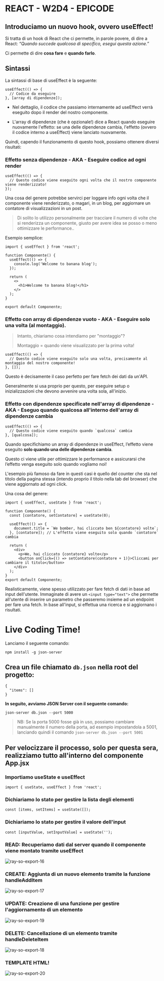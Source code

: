 # REACT - W2D4 - EPICODE

## Introduciamo un nuovo hook, ovvero useEffect!

Si tratta di un hook di React che ci permette, in parole povere,  di dire a React: *“Quando succede qualcosa di specifico, esegui questa azione.”*

Ci permette di dire **cosa fare** e **quando farlo**. 

## Sintassi 

La sintassi di base di useEffect è la seguente: 

    useEffect(() => {
      // Codice da eseguire
    }, [array di dipendenze]);

- Nel dettaglio, il codice che passiamo internamente ad useEffect verrà eseguito dopo il render del nostro componente. 

- L'array di dipendenze (che è opzionale!) dice a React quando eseguire nuovamente l'effetto: se una delle dipendenze cambia, l'effetto (ovvero il codice interno a useEffect) viene lanciato nuovamente. 

Quindi, capendo il funzionamento di questo hook, possiamo ottenere diversi risultati: 

### Effetto senza dipendenze - AKA - Eseguire codice ad ogni render 

    useEffect(() => {
      // Questo codice viene eseguito ogni volta che il nostro componente viene renderizzato!
    });

Una cosa del genere potrebbe servirci per loggare info ogni volta che il componente viene renderizzato, o magari, in un blog, per aggiornare un contatore di visualizzazioni in un post. 

> Di solito lo utilizzo personalmente per tracciare il numero di volte
> che si renderizza un componente, giusto per avere idea se posso o meno
> ottimizzare le performance..

Esempio semplice: 

    import { useEffect } from 'react';
    
    function Componente() {
      useEffect(() => {
        console.log('Welcome to banana blog');
      });
    
      return (
        <>
          <h1>Welcome to banana blog!</h1>
        </>
      );
    }
    
    export default Componente;



### Effetto con array di dipendenze vuoto - AKA - Eseguire solo una volta (al montaggio). 



> Intanto, chiariamo cosa intendiamo per "montaggio"?
> 
> Montaggio = quando viene visualizzato per la prima volta!



    useEffect(() => {
      // Questo codice viene eseguito solo una volta, precisamente al montaggio del nostro componente!
    }, []);

Questo è decisamente il caso perfetto per fare fetch dei dati da un'API.

Generalmente si usa proprio per questo, per eseguire setup o inizializzazioni che devono avvenire una volta sola, all'inizio. 

### Effetto con dipendenze specificate nell'array di dipendenze - AKA - Eseguo quando qualcosa all'interno dell'array di dipendenze cambia 

    useEffect(() => {
      // Questo codice viene eseguito quando `qualcosa` cambia
    }, [qualcosa]);

Quando specifichiamo un array di dipendenze in useEffect, l’effetto viene eseguito **solo quando una delle dipendenze cambia**. 

Questo ci viene utile per ottimizzare le performance e assicurarsi che l’effetto venga eseguito solo quando vogliamo noi!

L'esempio più famoso da fare in questi casi è quello del counter che sta nel titolo della pagina stessa (intendo proprio il titolo nella tab del browser) che viene aggiornato ad ogni click. 

Una cosa del genere: 

    import { useEffect, useState } from 'react';
    
    function Componente() {
      const [contatore, setContatore] = useState(0);
    
      useEffect(() => {
        document.title = `We bomber, hai cliccato ben ${contatore} volte`;
      }, [contatore]); // L'effetto viene eseguito solo quando `contatore` cambia
    
      return (
        <div>
          <p>We, hai cliccato {contatore} volte</p>
          <button onClick={() => setContatore(contatore + 1)}>Cliccami per cambiare il titolo</button>
        </div>
      );
    }
    export default Componente;

Realisticamente, viene spesso utilizzato per fare fetch di dati in base ad input dell'utente. Immaginate di avere un `<input type="text">` che permette all'utente di inserire un parametro che passeremo insieme ad un endpoint per fare una fetch. In base all'input, si effettua una ricerca e si aggiornano i risultati. 

# Live Coding Time! 

Lanciamo il seguente comando:

    npm install -g json-server

## **Crea un file chiamato `db.json` nella root del progetto:**

    {
      "items": []
    }

**In seguito, avviamo JSON Server con il seguente comando:**

    json-server db.json --port 5000

> NB: Se la porta 5000 fosse già in uso, possiamo cambiare manualmente il numero della porta, ad esempio impostandola a 5001, lanciando quindi il comando `json-server db.json --port 5001`

## Per velocizzare il processo, solo per questa sera, realizziamo tutto all'interno del componente App.jsx

### Importiamo useState e useEffect

    import { useState, useEffect } from 'react';

### Dichiariamo lo stato per gestire la lista degli elementi

    const [items, setItems] = useState([]);

### Dichiariamo lo stato per gestire il valore dell'input

    const [inputValue, setInputValue] = useState('');

### READ: Recuperiamo dati dal server quando il componente viene montato tramite useEffect

![ray-so-export-16](https://github.com/simonedimeglio/Academy_FrontEnd/assets/78272736/7f8a7f3d-fd75-4c3d-b7c3-66209429522f)

### CREATE: Aggiunta di un nuovo elemento tramite la funzione handleAddItem

![ray-so-export-17](https://github.com/simonedimeglio/simonedimeglio/assets/78272736/3e012c8e-4462-4ac1-8f6f-5c7b5b650a20)

### UPDATE: Creazione di una funzione per gestire l'aggiornamento di un elemento

![ray-so-export-19](https://github.com/simonedimeglio/simonedimeglio/assets/78272736/367cd212-bf0b-45e5-88cc-4c2728150310)

### DELETE: Cancellazione di un elemento tramite handleDeleteItem

![ray-so-export-18](https://github.com/simonedimeglio/simonedimeglio/assets/78272736/76933af6-b361-4942-aaa1-94fa55fc785a)

### TEMPLATE HTML!

![ray-so-export-20](https://github.com/simonedimeglio/simonedimeglio/assets/78272736/db0bd99a-f795-4c32-b22a-a15d8b2012ec)
